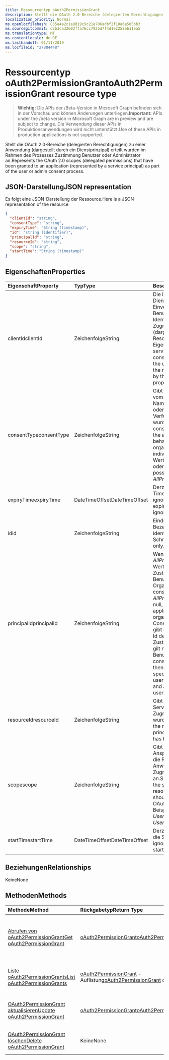 ```yaml
---
title: Ressourcentyp oAuth2PermissionGrant
description: Stellt die OAuth 2.0-Bereiche (delegierten Berechtigungen) zu einer Anwendung (dargestellt durch ein Dienstprinzipal) erteilt wurden im Rahmen des Prozesses Zustimmung Benutzer oder Administrator an.
localization_priority: Normal
ms.openlocfilehash: 835e4a2c1a8d19c9c21e706adbf2f10a6a505bb3
ms.sourcegitcommit: d2b3ca32602ffa76cc7925d7f4d1e2258e611ea5
ms.translationtype: MT
ms.contentlocale: de-DE
ms.lasthandoff: 01/11/2019
ms.locfileid: "27884448"
---
```

# <a name="oauth2permissiongrant-resource-type"></a><span data-ttu-id="f0990-103">Ressourcentyp oAuth2PermissionGrant</span><span class="sxs-lookup"><span data-stu-id="f0990-103">oAuth2PermissionGrant resource type</span></span>

> <span data-ttu-id="f0990-104">**Wichtig:** Die APIs der /Beta-Version in Microsoft Graph befinden sich in der Vorschau und können Änderungen unterliegen.</span><span class="sxs-lookup"><span data-stu-id="f0990-104">**Important:** APIs under the /beta version in Microsoft Graph are in preview and are subject to change.</span></span> <span data-ttu-id="f0990-105">Die Verwendung dieser APIs in Produktionsanwendungen wird nicht unterstützt.</span><span class="sxs-lookup"><span data-stu-id="f0990-105">Use of these APIs in production applications is not supported.</span></span>

<span data-ttu-id="f0990-106">Stellt die OAuth 2.0-Bereiche (delegierten Berechtigungen) zu einer Anwendung (dargestellt durch ein Dienstprinzipal) erteilt wurden im Rahmen des Prozesses Zustimmung Benutzer oder Administrator an.</span><span class="sxs-lookup"><span data-stu-id="f0990-106">Represents the OAuth 2.0 scopes (delegated permissions) that have been granted to an application (represented by a service principal) as part of the user or admin consent process.</span></span>

## <a name="json-representation"></a><span data-ttu-id="f0990-107">JSON-Darstellung</span><span class="sxs-lookup"><span data-stu-id="f0990-107">JSON representation</span></span>

<span data-ttu-id="f0990-108">Es folgt eine JSON-Darstellung der Ressource.</span><span class="sxs-lookup"><span data-stu-id="f0990-108">Here is a JSON representation of the resource</span></span>

<!-- {
  "blockType": "resource",
  "optionalProperties": [

  ],
  "@odata.type": "microsoft.graph.oAuth2Permissiongrant"
}-->

```json
{
  "clientId": "string",
  "consentType": "string",
  "expiryTime": "String (timestamp)",
  "id": "string (identifier)",
  "principalId": "string",
  "resourceId": "string",
  "scope": "string",
  "startTime": "String (timestamp)"
}

```
## <a name="properties"></a><span data-ttu-id="f0990-109">Eigenschaften</span><span class="sxs-lookup"><span data-stu-id="f0990-109">Properties</span></span>
| <span data-ttu-id="f0990-110">Eigenschaft</span><span class="sxs-lookup"><span data-stu-id="f0990-110">Property</span></span>     | <span data-ttu-id="f0990-111">Typ</span><span class="sxs-lookup"><span data-stu-id="f0990-111">Type</span></span>   |<span data-ttu-id="f0990-112">Beschreibung</span><span class="sxs-lookup"><span data-stu-id="f0990-112">Description</span></span>|
|:---------------|:--------|:----------|
|<span data-ttu-id="f0990-113">clientId</span><span class="sxs-lookup"><span data-stu-id="f0990-113">clientId</span></span>|<span data-ttu-id="f0990-114">Zeichenfolge</span><span class="sxs-lookup"><span data-stu-id="f0990-114">String</span></span>| <span data-ttu-id="f0990-115">Die Id des Prinzipals Dienst gewährt Ihr Einverständnis der Benutzer Identitätswechsel für den Zugriff auf die Ressource (dargestellt durch die ResourceId-Eigenschaft).</span><span class="sxs-lookup"><span data-stu-id="f0990-115">The id of the service principal granted consent to impersonate the user when accessing the resource (represented by the resourceId property).</span></span> |
|<span data-ttu-id="f0990-116">consentType</span><span class="sxs-lookup"><span data-stu-id="f0990-116">consentType</span></span>|<span data-ttu-id="f0990-117">Zeichenfolge</span><span class="sxs-lookup"><span data-stu-id="f0990-117">String</span></span>| <span data-ttu-id="f0990-118">Gibt an, ob Zustimmung vom Administrator (im Namen der Organisation) oder von einer Person zur Verfügung gestellt wurde.</span><span class="sxs-lookup"><span data-stu-id="f0990-118">Indicates if consent was provided by the administrator (on behalf of the organization) or by an individual.</span></span> <span data-ttu-id="f0990-119">Die möglichen Werte sind *AllPrincipals* oder *Prinzipal*.</span><span class="sxs-lookup"><span data-stu-id="f0990-119">The possible values are *AllPrincipals* or *Principal*.</span></span> |
|<span data-ttu-id="f0990-120">expiryTime</span><span class="sxs-lookup"><span data-stu-id="f0990-120">expiryTime</span></span>|<span data-ttu-id="f0990-121">DateTimeOffset</span><span class="sxs-lookup"><span data-stu-id="f0990-121">DateTimeOffset</span></span>| <span data-ttu-id="f0990-122">Derzeit ist der Ablauf Time-Wert ignoriert.</span><span class="sxs-lookup"><span data-stu-id="f0990-122">Currently, the expiry time value is ignored.</span></span> |
|<span data-ttu-id="f0990-123">id</span><span class="sxs-lookup"><span data-stu-id="f0990-123">id</span></span>|<span data-ttu-id="f0990-124">Zeichenfolge</span><span class="sxs-lookup"><span data-stu-id="f0990-124">String</span></span>| <span data-ttu-id="f0990-125">Eindeutiger Bezeichner.</span><span class="sxs-lookup"><span data-stu-id="f0990-125">Unique identifier.</span></span> <span data-ttu-id="f0990-126">Schreibgeschützt.</span><span class="sxs-lookup"><span data-stu-id="f0990-126">Read-only.</span></span>|
|<span data-ttu-id="f0990-127">principalId</span><span class="sxs-lookup"><span data-stu-id="f0990-127">principalId</span></span>|<span data-ttu-id="f0990-128">Zeichenfolge</span><span class="sxs-lookup"><span data-stu-id="f0990-128">String</span></span>| <span data-ttu-id="f0990-129">Wenn ConsentType *AllPrincipals* ist dieser Wert ist null, und die Zustimmung gilt für alle Benutzer in der Organisation.</span><span class="sxs-lookup"><span data-stu-id="f0990-129">If consentType is *AllPrincipals* this value is null, and the consent applies to all users in the organization.</span></span> <span data-ttu-id="f0990-130">Wenn ConsentType *Prinzipal*ist, gibt diese Eigenschaft die Id des Benutzers, der Zustimmung erteilt und gilt nur für diesen Benutzer an.</span><span class="sxs-lookup"><span data-stu-id="f0990-130">If consentType is *Principal*, then this property specifies the id of the user that granted consent and applies only for that user.</span></span> |
|<span data-ttu-id="f0990-131">resourceId</span><span class="sxs-lookup"><span data-stu-id="f0990-131">resourceId</span></span>|<span data-ttu-id="f0990-132">Zeichenfolge</span><span class="sxs-lookup"><span data-stu-id="f0990-132">String</span></span>| <span data-ttu-id="f0990-133">Gibt die Id des Prinzipals Service Resource, der Zugriff gewährt wurde.</span><span class="sxs-lookup"><span data-stu-id="f0990-133">Specifies the id of the resource service principal to which access has been granted.</span></span> |
|<span data-ttu-id="f0990-134">scope</span><span class="sxs-lookup"><span data-stu-id="f0990-134">scope</span></span>|<span data-ttu-id="f0990-135">Zeichenfolge</span><span class="sxs-lookup"><span data-stu-id="f0990-135">String</span></span>| <span data-ttu-id="f0990-136">Gibt den Wert des Anspruchs [Bereich](/graph/permissions-reference) , der die Ressource Anwendung erwarten im Zugriffstoken OAuth 2.0 an.</span><span class="sxs-lookup"><span data-stu-id="f0990-136">Specifies the value of the [scope](/graph/permissions-reference) claim that the resource application should expect in the OAuth 2.0 access token.</span></span> <span data-ttu-id="f0990-137">Beispielsweise *User.Read*</span><span class="sxs-lookup"><span data-stu-id="f0990-137">For example, *User.Read*</span></span> |
|<span data-ttu-id="f0990-138">startTime</span><span class="sxs-lookup"><span data-stu-id="f0990-138">startTime</span></span>|<span data-ttu-id="f0990-139">DateTimeOffset</span><span class="sxs-lookup"><span data-stu-id="f0990-139">DateTimeOffset</span></span>| <span data-ttu-id="f0990-140">Derzeit wird der Wert für die Startzeit ignoriert.</span><span class="sxs-lookup"><span data-stu-id="f0990-140">Currently, the start time value is ignored.</span></span> |

## <a name="relationships"></a><span data-ttu-id="f0990-141">Beziehungen</span><span class="sxs-lookup"><span data-stu-id="f0990-141">Relationships</span></span>
<span data-ttu-id="f0990-142">Keine</span><span class="sxs-lookup"><span data-stu-id="f0990-142">None</span></span>


## <a name="methods"></a><span data-ttu-id="f0990-143">Methoden</span><span class="sxs-lookup"><span data-stu-id="f0990-143">Methods</span></span>

| <span data-ttu-id="f0990-144">Methode</span><span class="sxs-lookup"><span data-stu-id="f0990-144">Method</span></span>           | <span data-ttu-id="f0990-145">Rückgabetyp</span><span class="sxs-lookup"><span data-stu-id="f0990-145">Return Type</span></span>    |<span data-ttu-id="f0990-146">Beschreibung</span><span class="sxs-lookup"><span data-stu-id="f0990-146">Description</span></span>|
|:---------------|:--------|:----------|
|[<span data-ttu-id="f0990-147">Abrufen von oAuth2PermissionGrant</span><span class="sxs-lookup"><span data-stu-id="f0990-147">Get oAuth2PermissionGrant</span></span>](../api/oauth2permissiongrant-get.md) | [<span data-ttu-id="f0990-148">oAuth2PermissionGrant</span><span class="sxs-lookup"><span data-stu-id="f0990-148">oAuth2PermissionGrant</span></span>](oauth2permissiongrant.md) |<span data-ttu-id="f0990-149">Lesen Sie Eigenschaften und Beziehungen des oAuth2PermissionGrant-Objekts.</span><span class="sxs-lookup"><span data-stu-id="f0990-149">Read properties and relationships of oAuth2PermissionGrant object.</span></span>|
|[<span data-ttu-id="f0990-150">Liste oAuth2PermissionGrants</span><span class="sxs-lookup"><span data-stu-id="f0990-150">List oAuth2PermissionGrants</span></span>](../api/oauth2permissiongrant-list.md) | <span data-ttu-id="f0990-151">[oAuth2PermissionGrant](oauth2permissiongrant.md) -Auflistung</span><span class="sxs-lookup"><span data-stu-id="f0990-151">[oAuth2PermissionGrant](oauth2permissiongrant.md) collection</span></span> | <span data-ttu-id="f0990-152">Abrufen einer Liste von oauth2PermissionGrant-Objekten.</span><span class="sxs-lookup"><span data-stu-id="f0990-152">Retrieve a list of oauth2PermissionGrant objects.</span></span> |
|[<span data-ttu-id="f0990-153">OAuth2PermissionGrant aktualisieren</span><span class="sxs-lookup"><span data-stu-id="f0990-153">Update oAuth2PermissionGrant</span></span>](../api/oauth2permissiongrant-update.md) | [<span data-ttu-id="f0990-154">oAuth2PermissionGrant</span><span class="sxs-lookup"><span data-stu-id="f0990-154">oAuth2PermissionGrant</span></span>](oauth2permissiongrant.md) |<span data-ttu-id="f0990-155">OAuth2PermissionGrant-Objekt zu aktualisieren.</span><span class="sxs-lookup"><span data-stu-id="f0990-155">Update oAuth2PermissionGrant object.</span></span> |
|[<span data-ttu-id="f0990-156">OAuth2PermissionGrant löschen</span><span class="sxs-lookup"><span data-stu-id="f0990-156">Delete oAuth2PermissionGrant</span></span>](../api/oauth2permissiongrant-delete.md) | <span data-ttu-id="f0990-157">Keine</span><span class="sxs-lookup"><span data-stu-id="f0990-157">None</span></span> |<span data-ttu-id="f0990-158">OAuth2PermissionGrant-Objekt zu löschen.</span><span class="sxs-lookup"><span data-stu-id="f0990-158">Delete oAuth2PermissionGrant object.</span></span> |

<!-- uuid: 8fcb5dbc-d5aa-4681-8e31-b001d5168d79
2015-10-25 14:57:30 UTC -->
<!-- {
  "type": "#page.annotation",
  "description": "oAuth2PermissionGrant resource",
  "keywords": "",
  "section": "documentation",
  "tocPath": ""
}-->
